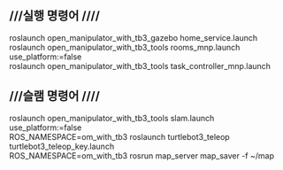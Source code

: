 ## ///실행 명령어 ////  
roslaunch open_manipulator_with_tb3_gazebo home_service.launch   
roslaunch open_manipulator_with_tb3_tools rooms_mnp.launch use_platform:=false   
roslaunch open_manipulator_with_tb3_tools task_controller_mnp.launch   

## ///슬램 명령어 ////   
roslaunch open_manipulator_with_tb3_tools slam.launch use_platform:=false   
ROS_NAMESPACE=om_with_tb3 roslaunch turtlebot3_teleop turtlebot3_teleop_key.launch   
ROS_NAMESPACE=om_with_tb3 rosrun map_server map_saver -f ~/map   


